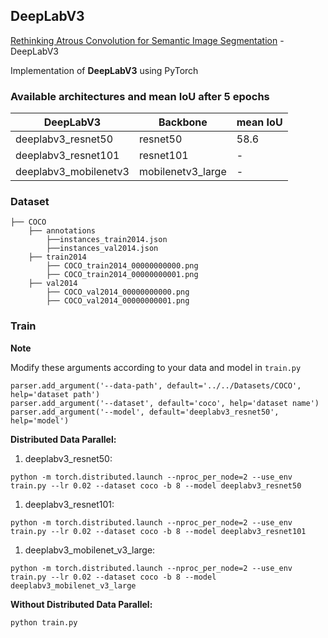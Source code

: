 ## DeepLabV3

[Rethinking Atrous Convolution for Semantic Image Segmentation](https://arxiv.org/abs/1706.05587) - DeepLabV3

Implementation of **DeepLabV3** using PyTorch

### Available architectures and mean IoU after 5 epochs

| DeepLabV3               | Backbone          |mean IoU |
| ----------------------- | ----------------- |---------|
| deeplabv3_resnet50      | resnet50          |58.6     |
| deeplabv3_resnet101     | resnet101         |-        |
| deeplabv3_mobilenetv3   | mobilenetv3_large |-        |

### Dataset
```
├── COCO 
    ├── annotations
        ├──instances_train2014.json
        ├──instances_val2014.json
    ├── train2014
        ├── COCO_train2014_00000000000.png
        ├── COCO_train2014_00000000001.png
    ├── val2014
        ├── COCO_val2014_00000000000.png
        ├── COCO_val2014_00000000001.png
```

### Train
**Note**

Modify these arguments according to your data and model in `train.py`
```
parser.add_argument('--data-path', default='../../Datasets/COCO', help='dataset path') 
parser.add_argument('--dataset', default='coco', help='dataset name')                  
parser.add_argument('--model', default='deeplabv3_resnet50', help='model')             
```

**Distributed Data Parallel:** 

1. deeplabv3_resnet50:

```
python -m torch.distributed.launch --nproc_per_node=2 --use_env train.py --lr 0.02 --dataset coco -b 8 --model deeplabv3_resnet50

```

1. deeplabv3_resnet101:


```
python -m torch.distributed.launch --nproc_per_node=2 --use_env train.py --lr 0.02 --dataset coco -b 8 --model deeplabv3_resnet101

```

1. deeplabv3_mobilenet_v3_large:

```
python -m torch.distributed.launch --nproc_per_node=2 --use_env train.py --lr 0.02 --dataset coco -b 8 --model deeplabv3_mobilenet_v3_large

```

**Without Distributed Data Parallel:** 
```
python train.py
```

